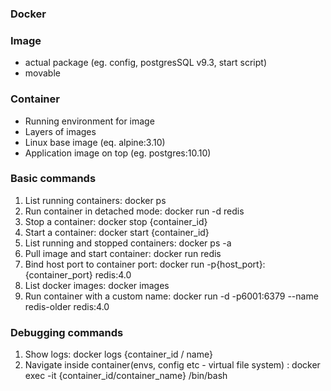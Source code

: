 ### Docker

### Image

- actual package (eg. config, postgresSQL v9.3, start script)
- movable

### Container

- Running environment for image
- Layers of images
- Linux base image (eq. alpine:3.10)
- Application image on top (eg. postgres:10.10)

### Basic commands

1. List running containers: docker ps
2. Run container in detached mode: docker run -d redis
3. Stop a container: docker stop {container_id}
4. Start a container: docker start {container_id}
5. List running and stopped containers: docker ps -a
6. Pull image and start container: docker run redis
7. Bind host port to container port: docker run -p{host_port}:{container_port} redis:4.0
8. List docker images: docker images
9. Run container with a custom name: docker run -d -p6001:6379 --name redis-older redis:4.0

### Debugging commands

1. Show logs: docker logs {container_id / name}
2. Navigate inside container(envs, config etc - virtual file system) : docker exec -it {container_id/container_name} /bin/bash
 
